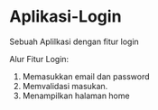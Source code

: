 # Aplikasi-Login
Sebuah Aplilkasi dengan fitur login

Alur Fitur Login:
1. Memasukkan email dan password  
2. Memvalidasi masukan.
3. Menampilkan halaman home

